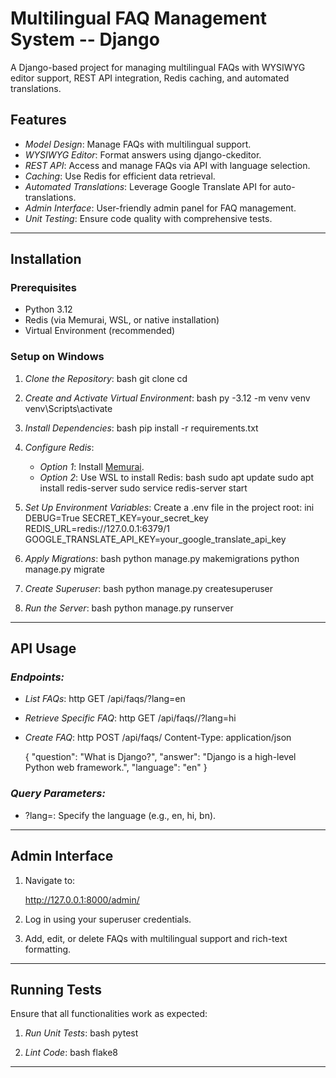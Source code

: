# Multilingual FAQ Management System -- Django

A Django-based project for managing multilingual FAQs with WYSIWYG editor support, REST API integration, Redis caching, and automated translations.

## Features

- *Model Design*: Manage FAQs with multilingual support.
- *WYSIWYG Editor*: Format answers using django-ckeditor.
- *REST API*: Access and manage FAQs via API with language selection.
- *Caching*: Use Redis for efficient data retrieval.
- *Automated Translations*: Leverage Google Translate API for auto-translations.
- *Admin Interface*: User-friendly admin panel for FAQ management.
- *Unit Testing*: Ensure code quality with comprehensive tests.

---

## Installation

### Prerequisites

- Python 3.12
- Redis (via Memurai, WSL, or native installation)
- Virtual Environment (recommended)

### Setup on Windows

1. *Clone the Repository*:
   bash
   git clone <repository-url>
   cd <repository-directory>
   

2. *Create and Activate Virtual Environment*:
   bash
   py -3.12 -m venv venv
   venv\Scripts\activate
   

3. *Install Dependencies*:
   bash
   pip install -r requirements.txt
   

4. *Configure Redis*:
   - *Option 1*: Install [Memurai](https://www.memurai.com/get-memurai).
   - *Option 2*: Use WSL to install Redis:
     bash
     sudo apt update
     sudo apt install redis-server
     sudo service redis-server start
     

5. *Set Up Environment Variables*:
   Create a .env file in the project root:
   ini
   DEBUG=True
   SECRET_KEY=your_secret_key
   REDIS_URL=redis://127.0.0.1:6379/1
   GOOGLE_TRANSLATE_API_KEY=your_google_translate_api_key
   

6. *Apply Migrations*:
   bash
   python manage.py makemigrations
   python manage.py migrate
   

7. *Create Superuser*:
   bash
   python manage.py createsuperuser
   

8. *Run the Server*:
   bash
   python manage.py runserver
   

---

## API Usage

### *Endpoints:*

- *List FAQs*:
  http
  GET /api/faqs/?lang=en
  

- *Retrieve Specific FAQ*:
  http
  GET /api/faqs/<id>/?lang=hi
  

- *Create FAQ*:
  http
  POST /api/faqs/
  Content-Type: application/json

  {
    "question": "What is Django?",
    "answer": "Django is a high-level Python web framework.",
    "language": "en"
  }
  

### *Query Parameters:*

- ?lang=: Specify the language (e.g., en, hi, bn).

---

## Admin Interface

1. Navigate to:
   
   http://127.0.0.1:8000/admin/
   
2. Log in using your superuser credentials.
3. Add, edit, or delete FAQs with multilingual support and rich-text formatting.

---

## Running Tests

Ensure that all functionalities work as expected:

1. *Run Unit Tests*:
   bash
   pytest
   

2. *Lint Code*:
   bash
   flake8
   

---


